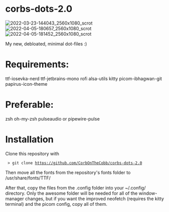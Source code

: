 # corbs-dots-2.0
![2022-03-23-144043_2560x1080_scrot](https://user-images.githubusercontent.com/98620032/159782622-412d6213-19b7-45d0-adca-5a9319808fd6.png)
![2022-04-05-180657_2560x1080_scrot](https://user-images.githubusercontent.com/98620032/161865377-5b30eb72-dc2a-4d87-8885-5b9cb86891ae.png)
![2022-04-05-181452_2560x1080_scrot](https://user-images.githubusercontent.com/98620032/161866047-c61fe44e-860d-47c1-a427-11edc70342fb.png)

My new, debloated, minimal dot-files :)

# Requirements:
ttf-iosevka-nerd ttf-jetbrains-mono rofi alsa-utils kitty picom-ibhagwan-git papirus-icon-theme

# Preferable:
zsh oh-my-zsh pulseaudio or pipewire-pulse

# Installation
Clone this repository with

<code> > git clone https://github.com/CorbOnTheCobb/corbs-dots-2.0 </code> 

Then move all the fonts from the repository's fonts folder to /usr/share/fonts/TTF/

After that, copy the files from the .config folder into your ~/.config/ directory. Only the awesome folder will be needed for all of the window-manager changes, but if you want the improved neofetch (requires the kitty terminal) and the picom config, copy all of them.
